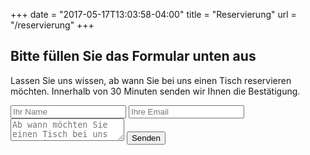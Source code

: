 +++
date = "2017-05-17T13:03:58-04:00"
title = "Reservierung"
url = "/reservierung"
+++

## Bitte füllen Sie das Formular unten aus

Lassen Sie uns wissen, ab wann Sie bei uns einen Tisch reservieren möchten. Innerhalb von 30 Minuten senden wir Ihnen die Bestätigung.

<form name="reservierung" netlify>
  <input type="text" placeholder="Ihr Name" name="name">
  <input type="email" placeholder="Ihre Email" name="email">
  <textarea name="message" placeholder="Ab wann möchten Sie einen Tisch bei uns reservieren?"></textarea>
  <button>Senden</button>
</form>
